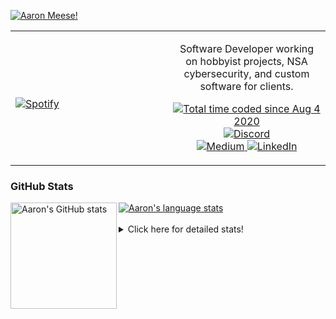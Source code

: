 [![Aaron Meese!](https://user-images.githubusercontent.com/17814535/88975338-a2aabf00-d27f-11ea-963f-8a19608716b4.png)](https://github.com/ajmeese7/readme-ascii "README ASCII")

<!-- Modified from project here: https://github.com/novatorem/novatorem -->
<table width="100%"> 
  <tr>
  <td width="50%">
      
&nbsp; <br> [![Spotify](https://ajmeese7.vercel.app/api/spotify)](https://open.spotify.com/user/ajmeese)

  </td>
  <td width="50%">
    <p align="center">
    Software Developer working on hobbyist projects, NSA cybersecurity, and custom software for clients.
    </p>
    <p align="center">
      <a href="https://wakatime.com/@f726891d-3b02-46cd-9b60-e8c59f9e2b14">
        <img src="https://wakatime.com/badge/user/f726891d-3b02-46cd-9b60-e8c59f9e2b14.svg" alt="Total time coded since Aug 4 2020" title="WakaTime" />
      </a>
      <a href="http://link.aaronmeese.com/discord">
        <img src="https://img.shields.io/badge/discord-ajmeese7%234835-369?style=flat-square&logo=discord&logoColor=white&color=purple" alt="Discord" title="Discord">
      </a>
      <br />
      <a href="https://link.aaronmeese.com/medium">
        <img src="https://img.shields.io/badge/medium-ajmeese7-1DB954?style=flat-square&logo=medium&logoColor=white" alt="Medium" title="Medium">
      </a>
      <a href="https://link.aaronmeese.com/linkedin">
        <img src="https://img.shields.io/badge/linkedIn-aaronmeese-1DB954?style=flat-square&logo=linkedin&logoColor=white&color=blue" alt="LinkedIn" title="LinkedIn">
      </a>
    </p>
  </td>

</table>

[//]: <> (The `&nbsp;` is to have Aphelion take up more space)

### GitHub Stats ###

<a href="https://profile-summary-for-github.com/user/ajmeese7">
  <img align="left" height="170px" src="https://github-readme-stats.vercel.app/api?username=ajmeese7&show_icons=true&line_height=27&count_private=true" alt="Aaron's GitHub stats"/>
  <img src="https://github-readme-stats.vercel.app/api/top-langs/?username=ajmeese7&hide_langs_below=5&layout=compact" alt="Aaron's language stats"/>
</a>

<br />
<br />
<details>
<summary>Click here for detailed stats!</summary>

### :zap: Recent Activity
<!--START_SECTION:activity-->
1. ❗️ Opened issue [#25192](https://github.com/keybase/client/issues/25192) in [keybase/client](https://github.com/keybase/client)
2. 🗣 Commented on [#3773](https://github.com/keybase/client/issues/3773) in [keybase/client](https://github.com/keybase/client)
3. 🗣 Commented on [#24988](https://github.com/keybase/client/issues/24988) in [keybase/client](https://github.com/keybase/client)
4. 🗣 Commented on [#121](https://github.com/meeseOS/meeseOS/issues/121) in [meeseOS/meeseOS](https://github.com/meeseOS/meeseOS)
5. 🎉 Merged PR [#120](https://github.com/meeseOS/meeseOS/pull/120) in [meeseOS/meeseOS](https://github.com/meeseOS/meeseOS)
<!--END_SECTION:activity-->

### 🧐 Waka Stats
<!--START_SECTION:waka-->
![Code Time](http://img.shields.io/badge/Code%20Time-1%2C285%20hrs%2029%20mins-blue)

**🐱 My GitHub Data** 

> 🏆 1,186 Contributions in the Year 2022
 > 
> 📦 197.9 kB Used in GitHub's Storage 
 > 
> 💼 Opted to Hire
 > 
> 📜 83 Public Repositories 
 > 
> 🔑 30 Private Repositories  
 > 
**I'm an Early 🐤** 

```text
🌞 Morning    147 commits    █████░░░░░░░░░░░░░░░░░░░░   21.75% 
🌆 Daytime    245 commits    █████████░░░░░░░░░░░░░░░░   36.24% 
🌃 Evening    280 commits    ██████████░░░░░░░░░░░░░░░   41.42% 
🌙 Night      4 commits      ░░░░░░░░░░░░░░░░░░░░░░░░░   0.59%

```
📅 **I'm Most Productive on Sunday** 

```text
Monday       96 commits     ███░░░░░░░░░░░░░░░░░░░░░░   14.2% 
Tuesday      115 commits    ████░░░░░░░░░░░░░░░░░░░░░   17.01% 
Wednesday    72 commits     ██░░░░░░░░░░░░░░░░░░░░░░░   10.65% 
Thursday     98 commits     ███░░░░░░░░░░░░░░░░░░░░░░   14.5% 
Friday       56 commits     ██░░░░░░░░░░░░░░░░░░░░░░░   8.28% 
Saturday     119 commits    ████░░░░░░░░░░░░░░░░░░░░░   17.6% 
Sunday       120 commits    ████░░░░░░░░░░░░░░░░░░░░░   17.75%

```


📊 **This Week I Spent My Time On** 

```text
⌚︎ Time Zone: America/New_York

💬 Programming Languages: 
JavaScript               8 hrs 4 mins        ████████████████████░░░░░   81.57% 
Markdown                 51 mins             ██░░░░░░░░░░░░░░░░░░░░░░░   8.74% 
JSON                     35 mins             █░░░░░░░░░░░░░░░░░░░░░░░░   6.01% 
TypeScript               11 mins             ░░░░░░░░░░░░░░░░░░░░░░░░░   1.99% 
Python                   3 mins              ░░░░░░░░░░░░░░░░░░░░░░░░░   0.66%

🐱‍💻 Projects: 
aaronmeese.com           8 hrs 35 mins       █████████████████████░░░░   86.78% 
vault                    36 mins             █░░░░░░░░░░░░░░░░░░░░░░░░   6.22% 
osjs-client              18 mins             ░░░░░░░░░░░░░░░░░░░░░░░░░   3.14% 
daedalOS                 11 mins             ░░░░░░░░░░░░░░░░░░░░░░░░░   1.98% 
osjs-dev-meta            7 mins              ░░░░░░░░░░░░░░░░░░░░░░░░░   1.2%

```

**I Mostly Code in JavaScript** 

```text
JavaScript               32 repos            ████████████░░░░░░░░░░░░░   47.76% 
HTML                     9 repos             ███░░░░░░░░░░░░░░░░░░░░░░   13.43% 
Python                   6 repos             ██░░░░░░░░░░░░░░░░░░░░░░░   8.96% 
Java                     4 repos             █░░░░░░░░░░░░░░░░░░░░░░░░   5.97% 
CSS                      3 repos             █░░░░░░░░░░░░░░░░░░░░░░░░   4.48%

```



 Last Updated on 19/09/2022 16:04:18 UTC
<!--END_SECTION:waka-->
</details>
